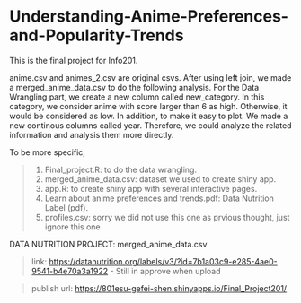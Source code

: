 # Understanding-Anime-Preferences-and-Popularity-Trends
This is the final project for Info201. 

anime.csv and animes_2.csv are original csvs. After using left join, we made a merged_anime_data.csv to do the following analysis. For the Data Wrangling part, we create a new column called new_category. In this category, we consider anime with score larger than 6 as high. Otherwise, it would be considered as low. In addition, to make it easy to plot. We made a new continous columns called year. Therefore, we could analyze the related information and analysis them more directly.

To be more specific,
> 1. Final_project.R: to do the data wrangling. 
> 2. merged_anime_data.csv: dataset we used to create shiny app.
> 3. app.R: to create shiny app with several interactive pages.
> 4. Learn about anime preferences and trends.pdf: Data Nutrition Label (pdf).
> 5. profiles.csv: sorry we did not use this one as prvious thought, just ignore this one


DATA NUTRITION PROJECT: merged_anime_data.csv
  > link: https://datanutrition.org/labels/v3/?id=7b1a03c9-e285-4ae0-9541-b4e70a3a1922
    - Still in approve when upload

> publish url: https://801esu-gefei-shen.shinyapps.io/Final_Project201/
